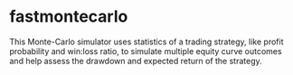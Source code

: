 # fastmontecarlo
This Monte-Carlo simulator uses statistics of a trading strategy, like profit probability and win:loss ratio, to simulate multiple equity curve outcomes and help assess the drawdown and expected return of the strategy.

